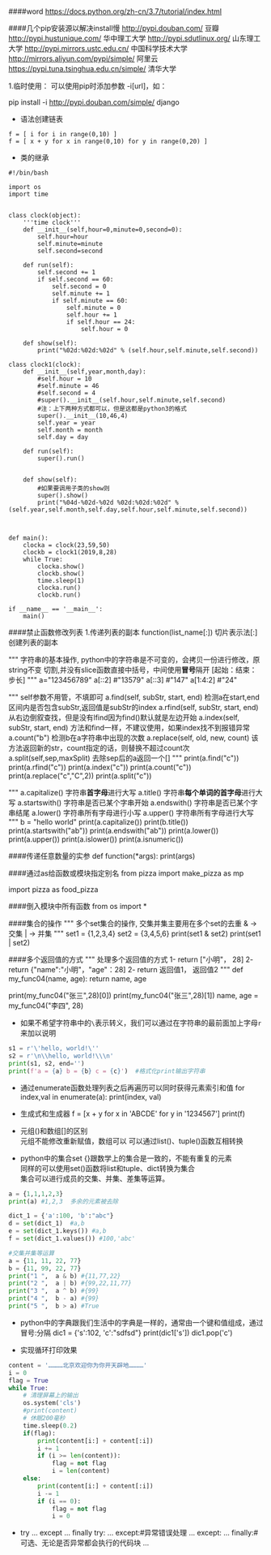 #

####word
https://docs.python.org/zh-cn/3.7/tutorial/index.html


####几个pip安装源以解决install慢
http://pypi.douban.com/ 豆瓣 
http://pypi.hustunique.com/ 华中理工大学 
http://pypi.sdutlinux.org/ 山东理工大学 
http://pypi.mirrors.ustc.edu.cn/ 中国科学技术大学 
http://mirrors.aliyun.com/pypi/simple/ 阿里云 
https://pypi.tuna.tsinghua.edu.cn/simple/ 清华大学

1.临时使用：
可以使用pip时添加参数 -i[url]，如：

pip install -i http://pypi.douban.com/simple/ django

- 语法创建链表
```
f = [ i for i in range(0,10) ]
f = [ x + y for x in range(0,10) for y in range(0,20) ]
```

- 类的继承
```
#!/bin/bash

import os
import time


class clock(object):
    '''time clock'''
    def __init__(self,hour=0,minute=0,second=0):
        self.hour=hour
        self.minute=minute
        self.second=second
    
    def run(self):
        self.second += 1
        if self.second == 60:
            self.second = 0
            self.minute += 1
            if self.minute == 60:
                self.minute = 0
                self.hour += 1
                if self.hour == 24:
                    self.hour = 0

    def show(self):
        print("%02d:%02d:%02d" % (self.hour,self.minute,self.second))

class clock1(clock):
    def __init__(self,year,month,day):
        #self.hour = 10
        #self.minute = 46
        #self.second = 4
        #super().__init__(self.hour,self.minute,self.second)
        #注：上下两种方式都可以，但是这都是python3的格式
        super().__init__(10,46,4)
        self.year = year
        self.month = month
        self.day = day

    def run(self):
        super().run()


    def show(self):
    	#如果要调用子类的show则
    	super().show()
        print("%04d-%02d-%02d %02d:%02d:%02d" % (self.year,self.month,self.day,self.hour,self.minute,self.second))



def main():
    clocka = clock(23,59,50)
    clockb = clock1(2019,8,28)
    while True:
        clocka.show()
        clockb.show()
        time.sleep(1)
        clocka.run()
        clockb.run()

if __name__ == '__main__':
    main()

```


####禁止函数修改列表
1.传递列表的副本
function(list_name[:])
切片表示法[:]创建列表的副本

"""
    字符串的基本操作, python中的字符串是不可变的，会拷贝一份进行修改，原string不变
    切割,并没有slice函数直接中括号，中间使用**冒号**隔开 [起始：结束：步长]
"""
a="123456789"
a[::2] #"13579"
a[::3] #"147"
a[1:4:2] #"24"

"""
    self参数不用管，不填即可
    a.find(self, subStr, start, end) 检测a在start,end区间内是否包含subStr,返回值是subStr的index
    a.rfind(self, subStr, start, end) 从右边倒叙查找，但是没有lfind因为find()默认就是左边开始
    a.index(self, subStr, start, end) 方法和find一样，不建议使用，如果index找不到报错异常
    a.count("b") 检测b在a字符串中出现的次数
    a.replace(self, old, new, count) 该方法返回新的str，count指定的话，则替换不超过count次
    a.split(self,sep,maxSplit) 去除sep后的a返回一个[]
"""
print(a.find("c"))
print(a.rfind("c"))
print(a.index("c"))
print(a.count("c"))
print(a.replace("c","C",2))
print(a.split("c")) 

"""
    a.capitalize()  字符串**首字母**进行大写
    a.title()  字符串**每个单词的首字母**进行大写
    a.startswith()  字符串是否已某个字串开始
    a.endswith()  字符串是否已某个字串结尾
    a.lower()  字符串所有字母进行小写
    a.upper()  字符串所有字母进行大写
"""
b = "hello world"
print(a.capitalize())
print(b.title())
print(a.startswith("ab"))
print(a.endswith("ab"))
print(a.lower())
print(a.upper())
print(a.islower())
print(a.isnumeric())

####传递任意数量的实参
def function(*args):
    print(args)

####通过as给函数或模块指定别名
from pizza import make_pizza as mp

import pizza as food_pizza

####倒入模块中所有函数
from os import *


####集合的操作
"""
    多个set集合的操作, 交集并集主要用在多个set的去重
    & -> 交集
    | -> 并集
"""
set1 = {1,2,3,4}
set2 = {3,4,5,6}
print(set1 & set2)
print(set1 | set2)

####多个返回值的方式
"""
    处理多个返回值的方式
    1- return ["小明"， 28]
    2- return {"name":"小明"，"age"：28]
    2- return 返回值1， 返回值2
"""
def my_func04(name, age):
    return name, age

print(my_func04("张三",28)[0])
print(my_func04("张三",28)[1])
name, age = my_func04("李四", 28)


- 如果不希望字符串中的`\`表示转义，我们可以通过在字符串的最前面加上字母`r`来加以说明
```Python
s1 = r'\'hello, world!\''
s2 = r'\n\\hello, world!\\\n'
print(s1, s2, end='')
print(f'a = {a} b = {b} c = {c}')  #格式化print输出字符串
```

- 通过enumerate函数处理列表之后再遍历可以同时获得元素索引和值
for index,val in enumerate(a):
	print(index, val)
	
- 生成式和生成器
f = [x + y for x in 'ABCDE' for y in '1234567']
    print(f)
	
- 元组()和数组[]的区别  
元组不能修改重新赋值，数组可以
可以通过list()、tuple()函数互相转换

- python中的集合set {}跟数学上的集合是一致的，不能有重复的元素  
同样的可以使用set()函数将list和tuple、dict转换为集合     
集合可以进行成员的交集、并集、差集等运算。
```python
a = {1,1,1,2,3}
print(a) #1,2,3  多余的元素被去除

dict_1 = {'a':100, 'b':"abc"}
d = set(dict_1)  #a,b
e = set(dict_1.keys()) #a,b 
f = set(dict_1.values()) #100,'abc'

#交集并集等运算
a = {11, 11, 22, 77}  
b = {11, 99, 22, 77}
print("1 ",  a & b) #{11,77,22}
print("2 ",  a | b) #{99,22,11,77}
print("3 ",  a ^ b) #{99}
print("4 ",  b - a) #{99}
print("5 ",  b > a) #True
```

- python中的字典跟我们生活中的字典是一样的，通常由一个键和值组成，通过冒号:分隔 
dic1 = {'s':102, 'c':"sdfsd"}
print(dic1['s'])
dic1.pop('c')


- 实现循环打印效果
```python
content = '…………北京欢迎你为你开天辟地…………'
i = 0
flag = True
while True:
	# 清理屏幕上的输出
	os.system('cls')
	#print(content)
	# 休眠200毫秒
	time.sleep(0.2)
	if(flag):
		print(content[i:] + content[:i])
		i += 1
		if (i >= len(content)):
			flag = not flag
			i = len(content)
	else:
		print(content[i:] + content[:i])
		i -= 1
		if (i == 0):
			flag = not flag
			i = 0

```

- try ... except ... finally 
try:
	...
except:#异常错误处理
	...
except:
	...
finally:#可选、无论是否异常都会执行的代码块
	...